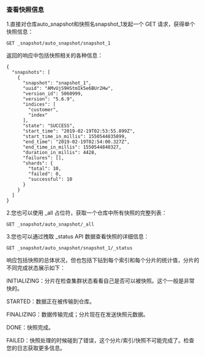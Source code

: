 ### 查看快照信息

1.直接对仓库auto_snapshot和快照名snapshot_1发起一个 GET 请求，获得单个快照信息：

```
GET _snapshot/auto_snapshot/snapshot_1
```

返回的响应中包括快照相关的各种信息：

```
{
  "snapshots": [
    {
      "snapshot": "snapshot_1",
      "uuid": "AMvUjS9HStmIk5e6BUr2Hw",
      "version_id": 5060999,
      "version": "5.6.9",
      "indices": [
        "customer",
        "index"
      ],
      "state": "SUCCESS",
      "start_time": "2019-02-19T02:53:55.899Z",
      "start_time_in_millis": 1550544835899,
      "end_time": "2019-02-19T02:54:00.327Z",
      "end_time_in_millis": 1550544840327,
      "duration_in_millis": 4428,
      "failures": [],
      "shards": {
        "total": 10,
        "failed": 0,
        "successful": 10
      }
    }
  ]
}
```

2.您也可以使用 _all 占位符，获取一个仓库中所有快照的完整列表：

```
GET _snapshot/auto_snapshot/_all
```

3.您也可以通过拽取 _status API 数据查看快照的详细信息：
```
GET _snapshot/auto_snapshot/snapshot_1/_status
```
响应包括快照的总体状况，但也包括下钻到每个索引和每个分片的统计值，分片的不同完成状态展示如下：</br>

INITIALIZING：分片在检查集群状态看看自己是否可以被快照。这个一般是非常快的。</br>

STARTED：数据正在被传输到仓库。</br>

FINALIZING：数据传输完成；分片现在在发送快照元数据。</br>

DONE：快照完成。</br>

FAILED：快照处理的时候碰到了错误，这个分片/索引/快照不可能完成了。检查您的日志获取更多信息。</br>
